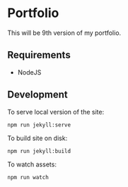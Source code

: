 # Portfolio

This will be 9th version of my portfolio.

## Requirements

* NodeJS

## Development

To serve local version of the site:

```
npm run jekyll:serve
```

To build site on disk:

```
npm run jekyll:build
```

To watch assets:

```
npm run watch
```
